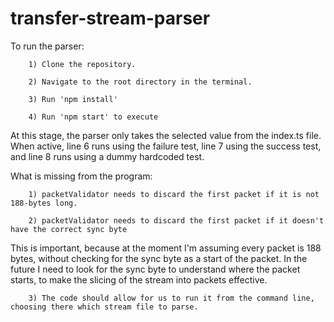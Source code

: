 # transfer-stream-parser

To run the parser:

        1) Clone the repository.

        2) Navigate to the root directory in the terminal.
        
        3) Run 'npm install'
        
        4) Run 'npm start' to execute

At this stage, the parser only takes the selected value from the index.ts file. When active, line 6 runs using the failure test, line 7 using the success test, and line 8 runs using a dummy hardcoded test.

What is missing from the program:

        1) packetValidator needs to discard the first packet if it is not 188-bytes long.

        2) packetValidator needs to discard the first packet if it doesn't have the correct sync byte

This is important, because at the moment I'm assuming every packet is 188 bytes, without checking for the sync byte as a start of the packet.
In the future I need to look for the sync byte to understand where the packet starts, to make the slicing of the stream into packets effective.

        3) The code should allow for us to run it from the command line, choosing there which stream file to parse.